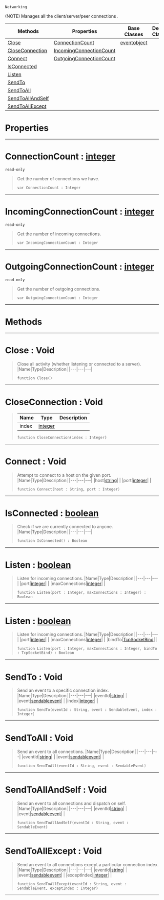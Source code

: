  `Networking`

(NOTE) Manages all the client/server/peer connections .

|Methods|Properties|Base Classes|Derived Classes|
|---|---|---|---|
|[ Close](https://plasmaengine.github.io/PlasmaDocs/Plasma1/C++/code_reference/class_reference/tcpsocket.markdown#close-void)|[ ConnectionCount](https://plasmaengine.github.io/PlasmaDocs/Plasma1/C++/code_reference/class_reference/tcpsocket.markdown#connectioncount-plasma-eng)|[eventobject](https://plasmaengine.github.io/PlasmaDocs/Plasma1/C++/code_reference/class_reference/eventobject.markdown)| |
|[ CloseConnection](https://plasmaengine.github.io/PlasmaDocs/Plasma1/C++/code_reference/class_reference/tcpsocket.markdown#closeconnection-void)|[ IncomingConnectionCount](https://plasmaengine.github.io/PlasmaDocs/Plasma1/C++/code_reference/class_reference/tcpsocket.markdown#incomingconnectioncount)| | |
|[ Connect](https://plasmaengine.github.io/PlasmaDocs/Plasma1/C++/code_reference/class_reference/tcpsocket.markdown#connect-void)|[ OutgoingConnectionCount](https://plasmaengine.github.io/PlasmaDocs/Plasma1/C++/code_reference/class_reference/tcpsocket.markdown#outgoingconnectioncount)| | |
|[ IsConnected](https://plasmaengine.github.io/PlasmaDocs/Plasma1/C++/code_reference/class_reference/tcpsocket.markdown#isconnected-plasma-engine)| | | |
|[ Listen](https://plasmaengine.github.io/PlasmaDocs/Plasma1/C++/code_reference/class_reference/tcpsocket.markdown#listen-plasma-engine-docum)| | | |
|[ SendTo](https://plasmaengine.github.io/PlasmaDocs/Plasma1/C++/code_reference/class_reference/tcpsocket.markdown#sendto-void)| | | |
|[ SendToAll](https://plasmaengine.github.io/PlasmaDocs/Plasma1/C++/code_reference/class_reference/tcpsocket.markdown#sendtoall-void)| | | |
|[ SendToAllAndSelf](https://plasmaengine.github.io/PlasmaDocs/Plasma1/C++/code_reference/class_reference/tcpsocket.markdown#sendtoallandself-void)| | | |
|[ SendToAllExcept](https://plasmaengine.github.io/PlasmaDocs/Plasma1/C++/code_reference/class_reference/tcpsocket.markdown#sendtoallexcept-void)| | | |


 #  Properties


---  
 #  ConnectionCount : [integer](https://plasmaengine.github.io/PlasmaDocs/Plasma1/C++/code_reference/lightning_base_types/integer.markdown)

 `read-only`

> Get the number of connections we have.
> ``` lang=cpp, name=Lightning
> var ConnectionCount : Integer


---  
 #  IncomingConnectionCount : [integer](https://plasmaengine.github.io/PlasmaDocs/Plasma1/C++/code_reference/lightning_base_types/integer.markdown)

 `read-only`

> Get the number of incoming connections.
> ``` lang=cpp, name=Lightning
> var IncomingConnectionCount : Integer


---  
 #  OutgoingConnectionCount : [integer](https://plasmaengine.github.io/PlasmaDocs/Plasma1/C++/code_reference/lightning_base_types/integer.markdown)

 `read-only`

> Get the number of outgoing connections.
> ``` lang=cpp, name=Lightning
> var OutgoingConnectionCount : Integer


---  
 #  Methods


---  
 #  Close : Void

> Close all activity (whether listening or connected to a server).
> |Name|Type|Description|
> |---|---|---|
> ``` lang=cpp, name=Lightning
> function Close()
> ``` 


---  
 #  CloseConnection : Void

> 
> |Name|Type|Description|
> |---|---|---|
> |index|[integer](https://plasmaengine.github.io/PlasmaDocs/Plasma1/C++/code_reference/lightning_base_types/integer.markdown)| |
> ``` lang=cpp, name=Lightning
> function CloseConnection(index : Integer)
> ``` 


---  
 #  Connect : Void

> Attempt to connect to a host on the given port.
> |Name|Type|Description|
> |---|---|---|
> |host|[string](https://plasmaengine.github.io/PlasmaDocs/Plasma1/C++/code_reference/lightning_base_types/string.markdown)| |
> |port|[integer](https://plasmaengine.github.io/PlasmaDocs/Plasma1/C++/code_reference/lightning_base_types/integer.markdown)| |
> ``` lang=cpp, name=Lightning
> function Connect(host : String, port : Integer)
> ``` 


---  
 #  IsConnected : [boolean](https://plasmaengine.github.io/PlasmaDocs/Plasma1/C++/code_reference/lightning_base_types/boolean.markdown)

> Check if we are currently connected to anyone.
> |Name|Type|Description|
> |---|---|---|
> ``` lang=cpp, name=Lightning
> function IsConnected() : Boolean
> ``` 


---  
 #  Listen : [boolean](https://plasmaengine.github.io/PlasmaDocs/Plasma1/C++/code_reference/lightning_base_types/boolean.markdown)

> Listen for incoming connections.
> |Name|Type|Description|
> |---|---|---|
> |port|[integer](https://plasmaengine.github.io/PlasmaDocs/Plasma1/C++/code_reference/lightning_base_types/integer.markdown)| |
> |maxConnections|[integer](https://plasmaengine.github.io/PlasmaDocs/Plasma1/C++/code_reference/lightning_base_types/integer.markdown)| |
> ``` lang=cpp, name=Lightning
> function Listen(port : Integer, maxConnections : Integer) : Boolean
> ``` 


---  
 #  Listen : [boolean](https://plasmaengine.github.io/PlasmaDocs/Plasma1/C++/code_reference/lightning_base_types/boolean.markdown)

> Listen for incoming connections.
> |Name|Type|Description|
> |---|---|---|
> |port|[integer](https://plasmaengine.github.io/PlasmaDocs/Plasma1/C++/code_reference/lightning_base_types/integer.markdown)| |
> |maxConnections|[integer](https://plasmaengine.github.io/PlasmaDocs/Plasma1/C++/code_reference/lightning_base_types/integer.markdown)| |
> |bindTo|[TcpSocketBind](https://plasmaengine.github.io/PlasmaDocs/Plasma1/C++/code_reference/enum_reference.markdown#tcpsocketbind)| |
> ``` lang=cpp, name=Lightning
> function Listen(port : Integer, maxConnections : Integer, bindTo : TcpSocketBind) : Boolean
> ``` 


---  
 #  SendTo : Void

> Send an event to a specific connection index.
> |Name|Type|Description|
> |---|---|---|
> |eventId|[string](https://plasmaengine.github.io/PlasmaDocs/Plasma1/C++/code_reference/lightning_base_types/string.markdown)| |
> |event|[sendableevent](https://plasmaengine.github.io/PlasmaDocs/Plasma1/C++/code_reference/class_reference/sendableevent.markdown)| |
> |index|[integer](https://plasmaengine.github.io/PlasmaDocs/Plasma1/C++/code_reference/lightning_base_types/integer.markdown)| |
> ``` lang=cpp, name=Lightning
> function SendTo(eventId : String, event : SendableEvent, index : Integer)
> ``` 


---  
 #  SendToAll : Void

> Send an event to all connections.
> |Name|Type|Description|
> |---|---|---|
> |eventId|[string](https://plasmaengine.github.io/PlasmaDocs/Plasma1/C++/code_reference/lightning_base_types/string.markdown)| |
> |event|[sendableevent](https://plasmaengine.github.io/PlasmaDocs/Plasma1/C++/code_reference/class_reference/sendableevent.markdown)| |
> ``` lang=cpp, name=Lightning
> function SendToAll(eventId : String, event : SendableEvent)
> ``` 


---  
 #  SendToAllAndSelf : Void

> Send an event to all connections and dispatch on self.
> |Name|Type|Description|
> |---|---|---|
> |eventId|[string](https://plasmaengine.github.io/PlasmaDocs/Plasma1/C++/code_reference/lightning_base_types/string.markdown)| |
> |event|[sendableevent](https://plasmaengine.github.io/PlasmaDocs/Plasma1/C++/code_reference/class_reference/sendableevent.markdown)| |
> ``` lang=cpp, name=Lightning
> function SendToAllAndSelf(eventId : String, event : SendableEvent)
> ``` 


---  
 #  SendToAllExcept : Void

> Send an event to all connections except a particular connection index.
> |Name|Type|Description|
> |---|---|---|
> |eventId|[string](https://plasmaengine.github.io/PlasmaDocs/Plasma1/C++/code_reference/lightning_base_types/string.markdown)| |
> |event|[sendableevent](https://plasmaengine.github.io/PlasmaDocs/Plasma1/C++/code_reference/class_reference/sendableevent.markdown)| |
> |exceptIndex|[integer](https://plasmaengine.github.io/PlasmaDocs/Plasma1/C++/code_reference/lightning_base_types/integer.markdown)| |
> ``` lang=cpp, name=Lightning
> function SendToAllExcept(eventId : String, event : SendableEvent, exceptIndex : Integer)
> ``` 


---  
 

 